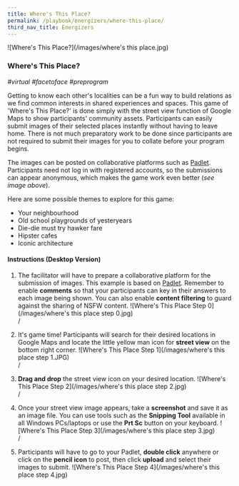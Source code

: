 ```yaml
---
title: Where's This Place? 
permalink: /playbook/energizers/where-this-place/
third_nav_title: Energizers 
---
```

![Where's This Place?](/images/where's this place.jpg)

### Where's This Place?
*#virtual #facetoface #preprogram*

Getting to know each other's localities can be a fun way to build relations as we find common interests in shared experiences and spaces. This game of 'Where's This Place?' is  done simply with the street view function of Google Maps to show participants' community assets. Participants can easily submit images of their selected places instantly without having to leave home. There is not much preparatory work to be done since participants are not required to submit their images for you to collate before your program begins. 

The images can be posted on collaborative platforms such as [Padlet](https://padlet.com/). Participants need not log in with registered accounts, so the submissions can appear anonymous, which makes the game work even better (*see image above*). 

Here are some possible themes to explore for this game: 
   * Your neighbourhood  
   * Old school playgrounds of yesteryears  
   * Die-die must try hawker fare   
   * Hipster cafes   
   * Iconic architecture  
   
#### Instructions (Desktop Version)

1. The facilitator will have to prepare a collaborative platform for the submission of images. This example is based on [Padlet](https://padlet.com/). Remember to enable **comments** so that your participants can key in their answers to each image being shown. You can also enable **content filtering** to guard against the sharing of NSFW content. 
![Where's This Place Step 0](/images/where's this place step 0.jpg)  
/  

2. It's game time! Participants will search for their desired locations in Google Maps and locate the little yellow man icon for **street view** on the bottom right corner. 
![Where's This Place Step 1](/images/where's this place step 1.JPG)  
/  

3. **Drag and drop** the street view icon on your desired location. 
![Where's This Place Step 2](/images/where's this place step 2.jpg)  
/  

4. Once your street view image appears, take a **screenshot** and save it as an image file. You can use tools such as the **Snipping Tool** available in all Windows PCs/laptops or use the **Prt Sc** button on your keyboard. 
![Where's This Place Step 3](/images/where's this place step 3.jpg)  
/  

5. Participants will have to go to your Padlet, **double click** anywhere or click on the **pencil icon** to post, then click **upload** and select their images to submit. 
![Where's This Place Step 4](/images/where's this place step 4.jpg)

